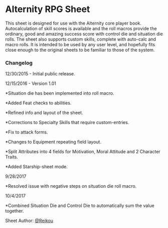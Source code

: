 # Alternity RPG Sheet

This sheet is designed for use with the Alternity core player book. Autocalculation of skill scores is available and the roll macros provide the ordinary, good and amazing success score with control die and situation die rolls. The sheet also supports custom skills, complete with auto-calc and macro rolls.  It is intended to be used by any user level, and hopefully fits close enough to the original sheets to be familiar to those of the system.

### Changelog
12/30/2015 - Initial public release.

12/15/2016 - Version 1.01

*Situation die has been implemented into roll macro.

*Added Feat checks to abilities.

*Refined info and layout of the sheet.

*Corrections to Specialty Skills that require custom-entries.

*Fix to attack forms.

*Changes to Equipment repeating field layout.

*Split Attributes into 4 fields for Motivation, Moral Attitude and 2 Character Traits.

*Added Starship-sheet mode.

9/28/2017

*Resolved issue with negative steps on situation die roll macro.

10/4/2017

*Combined Situation Die and Control Die to automatically sum the value together.


Sheet Author: [@Reikou](https://app.roll20.net/users/519959/reikou)